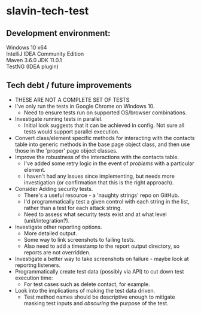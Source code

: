 # slavin-tech-test

## Development environment:
Windows 10 x64  
IntelliJ IDEA Community Edition  
Maven 3.6.0 
JDK 11.0.1  
TestNG (IDEA plugin)  

## Tech debt / future improvements
* THESE ARE NOT A COMPLETE SET OF TESTS
* I've only run the tests in Google Chrome on Windows 10.
  * Need to ensure tests run on supported OS/browser combinations.
* Investigate running tests in parallel.
  * Initial look suggests that it can be achieved in config. Not sure all tests would support parallel execution.
* Convert class/element specific methods for interacting with the contacts table into generic methods in the base page object class, and then use those in the 'proper' page object classes.
* Improve the robustness of the interactions with the contacts table.
  * I've added some retry logic in the event of _problems_ with a particular element.
  * i haven't had any issues since implementing, but needs more investigation (or confirmation that this is the right approach).
* Consider Adding security tests.
  * There's a useful resource - a 'naughty strings' repo on GitHub. 
  * I'd programmatically test a given control with each string in the list, rather than a test for each attack string.
  * Need to assess what security tests exist and at what level (unit/integration?).
* Investigate other reporting options.
  * More detailed output.
  * Some way to link screenshots to failing tests.
  * Also need to add a timestamp to the report output directory, so reports are not overridden.
* Investigate a better way to take screenshots on failure - maybe look at reportng listeners.
* Programmatically create test data (possibly via API) to cut down test execution time:
  * For test cases such as delete contact, for example.
* Look into the implications of making the test data driven.
  * Test method names should be descriptive enough to mitigate masking test inputs and _obscuring_ the purpose of the test.